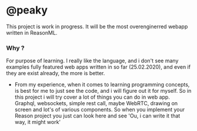 # @peaky

This project is work in progress.
It will be the most overenginerred webapp written in ReasonML.

### Why ?

For purpose of learning. I really like the language, and i don't see many examples fully featured web apps written in so far (25.02.2020), and even if they are exist already, the more is better.

- From my experience, when it comes to learning programming concepts, is best for me to just see the code, and i will figure out it for myself. So in this project i will try cover a lot of things you can do in web app. Graphql, websockets, simple rest call, maybe WebRTC, drawing on screen and lot's of various components. So when you implement your Reason project you just can look here and see 'Ou, i can write it that way, it might work'
